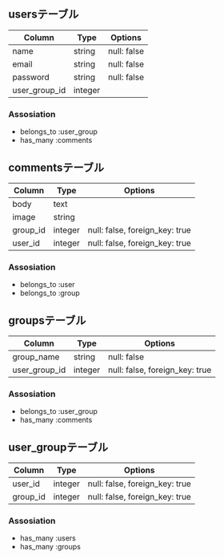 ## usersテーブル
|Column|Type|Options|
|------|----|-------|
|name|string|null: false|
|email|string|null: false|unique: true|
|password|string|null: false|
|user_group_id|integer|

### Assosiation
- belongs_to :user_group
- has_many :comments


## commentsテーブル
|Column|Type|Options|
|------|----|-------|
|body|text|
|image|string|
|group_id|integer|null: false, foreign_key: true|
|user_id|integer|null: false, foreign_key: true|

### Assosiation
- belongs_to :user
- belongs_to :group


## groupsテーブル
|Column|Type|Options|
|------|----|-------|
|group_name|string|null: false|
|user_group_id|integer|null: false, foreign_key: true|

### Assosiation
- belongs_to :user_group
- has_many :comments


## user_groupテーブル
|Column|Type|Options|
|------|----|-------|
|user_id|integer|null: false, foreign_key: true|
|group_id|integer|null: false, foreign_key: true|

### Assosiation
- has_many :users
- has_many :groups

